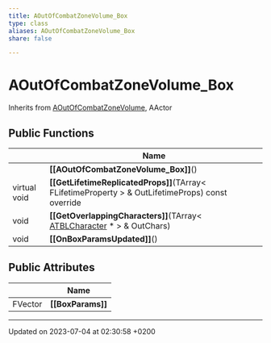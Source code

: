 ```yaml
---
title: AOutOfCombatZoneVolume_Box
type: class
aliases: AOutOfCombatZoneVolume_Box
share: false

---
```


# AOutOfCombatZoneVolume_Box





Inherits from [AOutOfCombatZoneVolume](/docs/SDK/Source/Classes/classAOutOfCombatZoneVolume.md), AActor

## Public Functions

|                | Name           |
| -------------- | -------------- |
| | **[[AOutOfCombatZoneVolume_Box]]**() |
| virtual void | **[[GetLifetimeReplicatedProps]]**(TArray< FLifetimeProperty > & OutLifetimeProps) const override |
| void | **[[GetOverlappingCharacters]]**(TArray< [ATBLCharacter](/docs/SDK/Source/Classes/classATBLCharacter.md) * > & OutChars) |
| void | **[[OnBoxParamsUpdated]]**() |

## Public Attributes

|                | Name           |
| -------------- | -------------- |
| FVector | **[[BoxParams]]**  |

-------------------------------

Updated on 2023-07-04 at 02:30:58 +0200